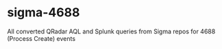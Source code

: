 # sigma-4688

All converted QRadar AQL and Splunk queries from Sigma repos for 4688 (Process Create) events

